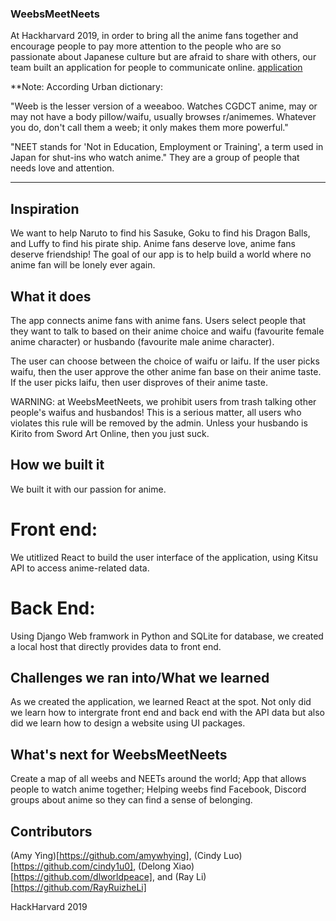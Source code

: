 ### WeebsMeetNeets
At Hackharvard 2019, in order to bring all the anime fans together and encourage people to pay more attention to the people who are so passionate about Japanese culture but are afraid to share with others, our team built an application for people to communicate online.
[application](start.png)

**Note: 
According Urban dictionary:

"Weeb is the lesser version of a weeaboo. Watches CGDCT anime, may or may not have a body pillow/waifu, usually browses r/animemes. Whatever you do, don't call them a weeb; it only makes them more powerful."

"NEET stands for 'Not in Education, Employment or Training', a term used in Japan for shut-ins who watch anime." They are a group of people that needs love and attention. 
_________________________________

## Inspiration
We want to help Naruto to find his Sasuke, Goku to find his Dragon Balls, and Luffy to find his pirate ship. Anime fans deserve love, anime fans deserve friendship! The goal of our app is to help build a world where no anime fan will be lonely ever again. 

## What it does
The app connects anime fans with anime fans. Users select people that they want to talk to based on their anime choice and waifu (favourite female anime character) or husbando (favourite male anime character). 

The user can choose between the choice of waifu or laifu. If the user picks waifu, then the user approve the other anime fan base on their anime taste. If the user picks laifu, then user disproves of their anime taste. 

WARNING: at WeebsMeetNeets, we prohibit users from trash talking other people's waifus and husbandos! This is a serious matter, all users who violates this rule will be removed by the admin. Unless your husbando is Kirito from Sword Art Online, then you just suck. 

## How we built it
We built it with our passion for anime.

# Front end:
We utitlized React to build the user interface of the application, using Kitsu API to access anime-related data.

# Back End:
Using Django Web framwork in Python and SQLite for database, we created a local host that directly provides data to front end. 

## Challenges we ran into/What we learned
As we created the application, we learned React at the spot. Not only did we learn how to intergrate front end and back end with the API data but also did we learn how to design a website using UI packages.

## What's next for WeebsMeetNeets
Create a map of all weebs and NEETs around the world; App that allows people to watch anime together; Helping weebs find Facebook, Discord groups about anime so they can find a sense of belonging. 

## Contributors
(Amy Ying)[https://github.com/amywhying], (Cindy Luo)[https://github.com/cindy1u0], (Delong Xiao)[https://github.com/dlworldpeace], and (Ray Li)[https://github.com/RayRuizheLi]

HackHarvard 2019

